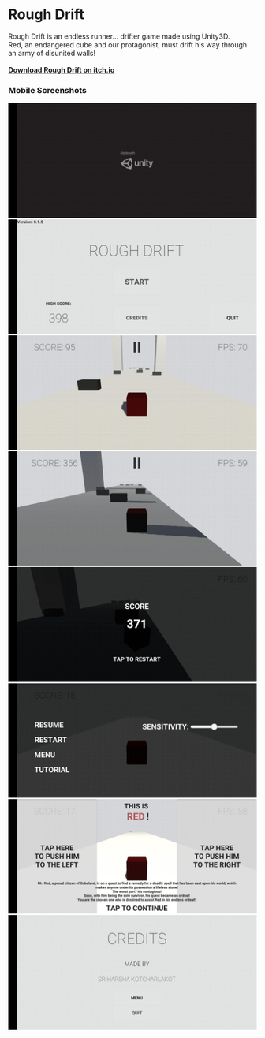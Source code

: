# **Rough Drift**

Rough Drift is an endless runner... drifter game made using Unity3D.<br>
Red, an endangered cube and our protagonist, must drift his way through an army of disunited walls!<br>
<br>
[**Download Rough Drift on itch.io**](https://srihk.itch.io/roughdrift)

### Mobile Screenshots
<img src = "Screenshots/1.jpg" alt = "image_1">
<img src = "Screenshots/2.jpg" alt = "image_2">
<img src = "Screenshots/3.jpg" alt = "image_3">
<img src = "Screenshots/4.jpg" alt = "image_4">
<img src = "Screenshots/5.jpg" alt = "image_5">
<img src = "Screenshots/6.jpg" alt = "image_6">
<img src = "Screenshots/7.jpg" alt = "image_7">
<img src = "Screenshots/8.jpg" alt = "image_8">
